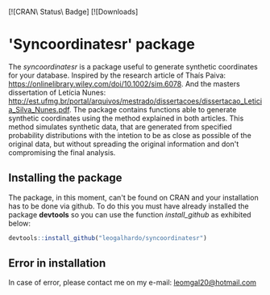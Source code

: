 <!-- badges -->
[![CRAN\ Status\ Badge]
[![Downloads]
<!-- end badges -->

# 'Syncoordinatesr' package

The *syncoordinatesr* is a package useful to generate synthetic coordinates for your database. 
Inspired by the research article of Thaís Paiva: <https://onlinelibrary.wiley.com/doi/10.1002/sim.6078>. And the masters dissertation of Letícia Nunes: <http://est.ufmg.br/portal/arquivos/mestrado/dissertacoes/dissertacao_Leticia_Silva_Nunes.pdf>.
The package contains functions able to generate synthetic coordinates using the method explained in both articles. This method simulates synthetic data, that are generated from specified probability distributions with the intetion to be as close as possible of the original data, but without spreading the original information and don't compromising the final analysis. 

## Installing the package

The package, in this moment, can't be found on CRAN and your installation has to
be done via github. To do this you must have already installed the package **devtools**
so you can use the function *install_github* as exhibited below:

```R
devtools::install_github("leogalhardo/syncoordinatesr")
```

## Error in installation

In case of error, please contact me on my e-mail: leomgal20@hotmail.com
